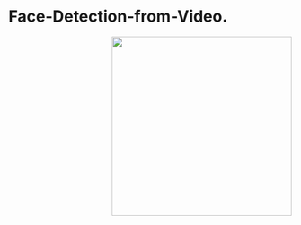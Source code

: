 # Face-Detection-from-Video.
<p><img align='right' src="https://github.com/NikhilDevassia/Face-Detection-from-Video./blob/main/2022-12-22%2018-38-50.mkv" height="320"/></p>
